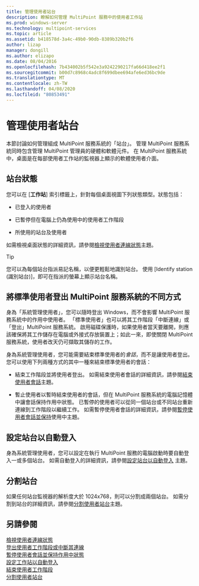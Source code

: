 ```yaml
---
title: 管理使用者站台
description: 瞭解如何管理 MultiPoint 服務中的使用者工作站
ms.prod: windows-server
ms.technology: multipoint-services
ms.topic: article
ms.assetid: b418578d-3a4c-49b0-90db-8389b320b2f6
author: lizap
manager: dongill
ms.author: elizapo
ms.date: 08/04/2016
ms.openlocfilehash: 7b434002b5f542e3a9242290217fa66d418ee2f1
ms.sourcegitcommit: b00d7c8968c4adc8f699dbee694afe6ed36bc9de
ms.translationtype: MT
ms.contentlocale: zh-TW
ms.lasthandoff: 04/08/2020
ms.locfileid: "80853491"
---
```

# <a name="manage-user-stations"></a>管理使用者站台
本節討論如何管理組成 MultiPoint 服務系統的「站台」。 管理 MultiPoint 服務系統同時包含管理 MultiPoint 管理員的硬體和軟體元件。 在 MultiPoint 服務系統中，桌面是在每部使用者工作站的監視器上顯示的軟體使用者介面。  
  
## <a name="station-status"></a>站台狀態  
您可以在 [**工作站**] 索引標籤上，針對每個桌面視圖下列狀態類型。狀態包括：  
  
-   已登入的使用者  
  
-   已暫停但在電腦上仍為使用中的使用者工作階段  
  
-   所使用的站台及使用者  
  
如需檢視桌面狀態的詳細資訊，請參閱[檢視使用者連線狀態](View-User-Connection-Status.md)主題。  

>[!TIP] 
> 您可以為每個站台指派易記名稱，以便更輕鬆地識別站台。 使用 [Identify station (識別站台)]，即可在指派的螢幕上顯示站台名稱。
  
## <a name="different-ways-to-log-standard-users-off-of-the-multipoint-services-system"></a>將標準使用者登出 MultiPoint 服務系統的不同方式  
身為「系統管理使用者」，您可以隨時登出 Windows，而不會影響 MultiPoint 服務系統中的作用中使用者。 「標準使用者」也可以將其工作階段「中斷連線」或「登出」MultiPoint 服務系統。 啟用磁碟保護時，如果使用者當天要離開，則應該確保將其工作儲存在電腦或外接式存放裝置上；如此一來，即使關閉 MultiPoint 服務系統，使用者改天仍可擷取其儲存的工作。  
  
身為系統管理使用者，您可能需要結束標準使用者的*會話*，而不是讓使用者登出。 您可以使用下列兩種方式的其中一種來結束標準使用者的會話：  
  
-   結束工作階段並將使用者登出。 如需結束使用者會話的詳細資訊，請參閱[結束使用者會話](End-a-User-Session.md)主題。  
  
-   暫止使用者以暫時結束使用者的會話，但在 MultiPoint 服務系統的電腦記憶體中讓會話保持作用中狀態。 已暫停的使用者可以從同一個站台或不同站台重新連線到工作階段以繼續工作。 如需暫停使用者會話的詳細資訊，請參閱[暫停使用者會話並保持](Suspend-and-Leave-User-Session-Active.md)使用中主題。  
  
## <a name="set-a-station-to-automatically-log-on"></a>設定站台以自動登入  
身為系統管理使用者，您可以設定在執行 MultiPoint 服務的電腦啟動時要自動登入一或多個站台。 如需自動登入的詳細資訊，請參閱[設定站台以自動登入](Set-up-a-Station-for-Automatic-Logon.md) 主題。  
  
## <a name="split-a-station"></a>分割站台  
如果任何站台監視器的解析度大於 1024x768，則可以分割成兩個站台。 如需分割到站台的詳細資訊，請參閱[分割使用者站台](Split-a-User-Station.md)主題。  
  
## <a name="see-also"></a>另請參閱  
[檢視使用者連線狀態](View-User-Connection-Status.md)  
[登出使用者工作階段或中斷其連線](Log-off-or-Disconnect-User-Sessions.md)  
[暫停使用者會話並保持作用中狀態](Suspend-and-Leave-User-Session-Active.md)  
[設定工作站以自動登入](Set-up-a-Station-for-Automatic-Logon.md)  
[結束使用者工作階段](End-a-User-Session.md)  
[分割使用者站台](Split-a-User-Station.md)